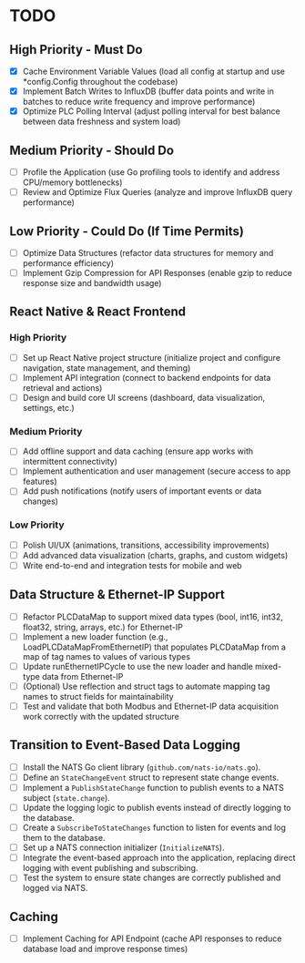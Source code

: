 # TODO

## High Priority - Must Do
- [x] Cache Environment Variable Values (load all config at startup and use *config.Config throughout the codebase)
- [x] Implement Batch Writes to InfluxDB (buffer data points and write in batches to reduce write frequency and improve performance)
- [x] Optimize PLC Polling Interval (adjust polling interval for best balance between data freshness and system load)

## Medium Priority - Should Do
- [ ] Profile the Application (use Go profiling tools to identify and address CPU/memory bottlenecks)
- [ ] Review and Optimize Flux Queries (analyze and improve InfluxDB query performance)

## Low Priority - Could Do (If Time Permits)
- [ ] Optimize Data Structures (refactor data structures for memory and performance efficiency)
- [ ] Implement Gzip Compression for API Responses (enable gzip to reduce response size and bandwidth usage)

## React Native & React Frontend
### High Priority
- [ ] Set up React Native project structure (initialize project and configure navigation, state management, and theming)
- [ ] Implement API integration (connect to backend endpoints for data retrieval and actions)
- [ ] Design and build core UI screens (dashboard, data visualization, settings, etc.)

### Medium Priority
- [ ] Add offline support and data caching (ensure app works with intermittent connectivity)
- [ ] Implement authentication and user management (secure access to app features)
- [ ] Add push notifications (notify users of important events or data changes)

### Low Priority
- [ ] Polish UI/UX (animations, transitions, accessibility improvements)
- [ ] Add advanced data visualization (charts, graphs, and custom widgets)
- [ ] Write end-to-end and integration tests for mobile and web

## Data Structure & Ethernet-IP Support
- [ ] Refactor PLCDataMap to support mixed data types (bool, int16, int32, float32, string, arrays, etc.) for Ethernet-IP
- [ ] Implement a new loader function (e.g., LoadPLCDataMapFromEthernetIP) that populates PLCDataMap from a map of tag names to values of various types
- [ ] Update runEthernetIPCycle to use the new loader and handle mixed-type data from Ethernet-IP
- [ ] (Optional) Use reflection and struct tags to automate mapping tag names to struct fields for maintainability
- [ ] Test and validate that both Modbus and Ethernet-IP data acquisition work correctly with the updated structure

## Transition to Event-Based Data Logging

- [ ] Install the NATS Go client library (`github.com/nats-io/nats.go`).
- [ ] Define an `StateChangeEvent` struct to represent state change events.
- [ ] Implement a `PublishStateChange` function to publish events to a NATS subject (`state.change`).
- [ ] Update the logging logic to publish events instead of directly logging to the database.
- [ ] Create a `SubscribeToStateChanges` function to listen for events and log them to the database.
- [ ] Set up a NATS connection initializer (`InitializeNATS`).
- [ ] Integrate the event-based approach into the application, replacing direct logging with event publishing and subscribing.
- [ ] Test the system to ensure state changes are correctly published and logged via NATS.

## Caching
- [ ] Implement Caching for API Endpoint (cache API responses to reduce database load and improve response times)
